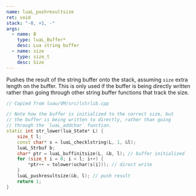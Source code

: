 ```yaml
---
name: luaL_pushresultsize
ret: void
stack: "-0, +1, -"
args:
  - name: B
    type: luaL_Buffer*
    desc: Lua string buffer
  - name: size
    type: size_t
    desc: Size
---
```


Pushes the result of the string buffer onto the stack, assuming `size` extra length on the buffer. This is only used if the buffer is being directly written rather than going through other string buffer functions that track the size.

```cpp title="Example" hl_lines="9"
// Copied from luau/VM/src/lstrlib.cpp

// Note how the buffer is initialized to the correct size, but
// the buffer is being written to directly, rather than going
// through the `luaL_addchar` function.
static int str_lower(lua_State* L) {
	size_t l;
	const char* s = luaL_checklstring(L, 1, &l);
	luaL_Strbuf b;
	char* ptr = luaL_buffinitsize(L, &b, l); // buffer initialized
	for (size_t i = 0; i < l; i++) {
		*ptr++ = tolower(uchar(s[i])); // direct write
	}
	luaL_pushresultsize(&b, l); // push result
	return 1;
}
```

